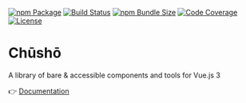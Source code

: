 [![npm Package](https://img.shields.io/npm/v/chusho)](https://www.npmjs.com/package/chusho)
[![Build Status](https://img.shields.io/github/workflow/status/liip/chusho/test)](https://github.com/liip/chusho/actions)
[![npm Bundle Size](https://img.shields.io/bundlephobia/minzip/chusho)](https://bundlephobia.com/result?p=chusho)
[![Code Coverage](https://codecov.io/gh/liip/chusho/branch/dev/graph/badge.svg?token=UuzInaX0Ty)](https://codecov.io/gh/liip/chusho)
[![License](https://img.shields.io/github/license/liip/chusho)](https://github.com/liip/chusho/blob/main/LICENSE.md)

# Chūshō

A library of bare & accessible components and tools for Vue.js 3

👉️ [Documentation](https://www.chusho.dev/guide/)
